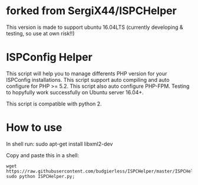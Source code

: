 # forked from SergiX44/ISPCHelper
This version is made to support ubuntu 16.04LTS (currently developing & testing, so use at own risk!!)

# ISPConfig Helper
This script will help you to manage differents PHP version for your ISPConfig installations. This script support auto compiling and auto configure for PHP >= 5.2. This script also auto configure PHP-FPM.
Testing to hopyfully work successfully on Ubuntu server 16.04+.

This script is compatible with python 2.

# How to use
In shell run: 
sudo apt-get install libxml2-dev

Copy and paste this in a shell:
```
wget https://raw.githubusercontent.com/budgierless/ISPCHelper/master/ISPCHelper.py; sudo python ISPCHelper.py;
```
